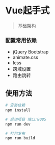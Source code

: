 # Vue起手式

> 基础架构

### 配置常用依赖

- jQuery Bootstrap
- animate.css
- less
- 跨域设置
- 路由跳转

## 使用方法

``` bash
# 安装依赖
npm install

# 启动项目 端口:8085
npm run dev

# 打包发布
npm run build

```

